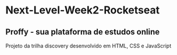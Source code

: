 # Next-Level-Week2-Rocketseat
<h2>Proffy - sua plataforma de estudos online</h2>
<p>Projeto da trilha discovery desenvolvido em HTML, CSS e JavaScript</p>
